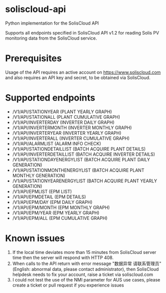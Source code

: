 # soliscloud-api
Python implementation for the SolisCloud API

Supports all endpoints specified in SolisCloud API v1.2 for reading Solis PV monitoring data from the SolisCloud service.

# Prerequisites
Usage of the API requires an active account on https://www.soliscloud.com and also requires an API key and secret, 
to be obtained via SolisCloud.

# Supported endpoints

* /V1/API/STATIONYEAR (PLANT YEARLY GRAPH)
* /V1/API/STATIONALL (PLANT CUMULATIVE GRAPH)
* /V1/API/INVERTERDAY (INVERTER DAILY GRAPH)
* /V1/API/INVERTERMONTH (INVERTER MONTHLY GRAPH)
* /V1/API/INVERTERYEAR (INVERTER YEARLY GRAPH)
* /V1/API/INVERTERALL (INVERTER CUMULATIVE GRAPH)
* /V1/API/ALARMLIST (ALARM INFO CHECK)
* /V1/API/STATIONDETAILLIST (BATCH ACQUIRE PLANT DETAILS)
* /V1/API/INVERTERDETAILLIST (BATCH ACQUIRE INVERTER DETAILS)
* /V1/API/STATIONDAYENERGYLIST (BATCH ACQUIRE PLANT DAILY GENERATION)
* /V1/API/STATIONMONTHENERGYLIST (BATCH ACQUIRE PLANT MONTHLY GENERATION)
* /V1/API/STATIONYEARENERGYLIST (BATCH ACQUIRE PLANT YEARLY GENERATION)
* /V1/API/EPMLIST (EPM LIST)
* /V1/API/EPMDETAIL (EPM DETAILS)
* /V1/API/EPM/DAY (EPM DAILY GRAPH)
* /V1/API/EPM/MONTH (EPM MONTHLY GRAPH)
* /V1/API/EPM/YEAR (EPM YEARLY GRAPH)
* /V1/API/EPM/ALL (EPM CUMULATIVE GRAPH)

# Known issues

1. If the local time deviates more than 15 minutes from SolisCloud server time then the server will respond with HTTP 408.
2. When calls to the API return with error message "数据异常 请联系管理员" (English: abnormal data, please contact administrator), then SolisCloud helpdesk needs to fix your account, raise a ticket via soliscloud.com
3. I could not test the use of the NMI parameter for AUS use cases, please create a ticket or pull request if you experience issues
